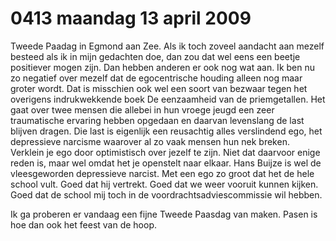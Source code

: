 # 0413 maandag 13 april 2009
Tweede Paadag in Egmond aan Zee. Als ik toch zoveel aandacht aan mezelf besteed als ik in mijn gedachten doe, dan zou dat wel eens een beetje positiever mogen zijn. Dan hebben anderen er ook nog wat aan. Ik ben nu zo negatief over mezelf dat de egocentrische houding alleen nog maar groter wordt. Dat is misschien ook wel een soort van bezwaar tegen het overigens indrukwekkende boek De eenzaamheid van de priemgetallen. Het gaat over twee mensen die allebei in hun vroege jeugd een zeer traumatische ervaring hebben opgedaan en daarvan levenslang de last blijven dragen. Die last is eigenlijk een reusachtig alles verslindend ego, het depressieve narcisme waarover al zo vaak mensen hun nek breken. Verklein je ego door optimistisch over jezelf te zijn. Niet dat daarvoor enige reden is, maar wel omdat het je openstelt naar elkaar. Hans Buijze is wel de vleesgeworden depressieve narcist. Met een ego zo groot dat het de hele school vult. Goed dat hij vertrekt. Goed dat we weer vooruit kunnen kijken. Goed dat de school mij toch in de voordrachtsadviescommissie wil hebben.

Ik ga proberen er vandaag een fijne Tweede Paasdag van maken. Pasen is hoe dan ook het feest van de hoop.